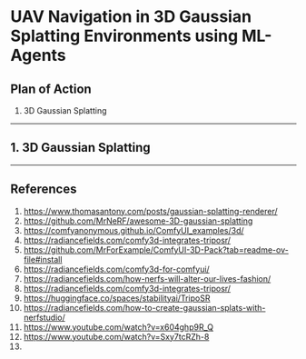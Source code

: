 # UAV Navigation in 3D Gaussian Splatting Environments using ML-Agents

## Plan of Action
1. 3D Gaussian Splatting

------------------------------
## 1. 3D Gaussian Splatting










------------------------------

## References
1. https://www.thomasantony.com/posts/gaussian-splatting-renderer/
2. https://github.com/MrNeRF/awesome-3D-gaussian-splatting
3. https://comfyanonymous.github.io/ComfyUI_examples/3d/
4. https://radiancefields.com/comfy3d-integrates-triposr/
5. https://github.com/MrForExample/ComfyUI-3D-Pack?tab=readme-ov-file#install
6. https://radiancefields.com/comfy3d-for-comfyui/
7. https://radiancefields.com/how-nerfs-will-alter-our-lives-fashion/
8. https://radiancefields.com/comfy3d-integrates-triposr/
9. https://huggingface.co/spaces/stabilityai/TripoSR
10. https://radiancefields.com/how-to-create-gaussian-splats-with-nerfstudio/
11. https://www.youtube.com/watch?v=x604ghp9R_Q
12. https://www.youtube.com/watch?v=Sxy7tcRZh-8
13. 
